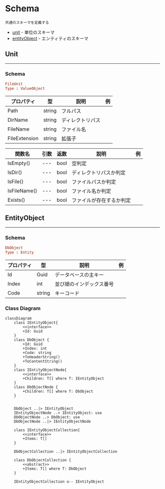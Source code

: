 # Schema

    共通のスキーマを定義する

- [unit](#unit) - 単位のスキーマ
- [entityObject](#entityobject) - エンティティのスキーマ

## Unit

---

### Schema

```rb
FileUnit
Type : ValueObject
```

| プロパティ | 型 | 説明 | 例 |
| ---- | ---- | ---- | ---- |
| Path | string | フルパス |  |
| DirName | string | ディレクトリパス |  |
| FileName | string | ファイル名 |  |
| FileExtension | string | 拡張子 |  |

| 関数名 | 引数 | 返数 | 説明 | 例 |
| ---- | ---- | ---- | ---- | ---- |
| IsEmpty() | --- | bool | 空判定 |  |
| IsDir() | --- | bool | ディレクトリパスか判定 |  |
| IsFile() | --- | bool | ファイルパスか判定 |  |
| IsFileName() | --- | bool | ファイル名か判定 |  |
| Exists() | --- | bool | ファイルが存在するか判定 |  |

## EntityObject

---

### Schema

```rb
DbObject
Type : Entity
```

| プロパティ | 型 | 説明 | 例 |
| ---- | ---- | ---- | ---- |
| Id | Guid | データベースの主キー |  |
| Index | int | 並び順のインデックス番号 |  |
| Code | string | キーコード |  |

### Class Diagram

```mermaid
classDiagram
    class IEntityObject{
        <<interface>>
        +Id: Guid
    }
    class DbObject {
        +Id: Guid
        +Index: int
        +Code: string
        +ToHeaderString()
        +ToContentString()
    }
    class IEntityObjectNode{
        <<interface>>
        +Children: T[] where T: IEntityObject
    }
    class DbObjectNode {
        +Children: T[] where T: DbObject
    }


    DbObject ..|> IEntityObject
    IEntityObjectNode ..> IEntityObject: use
    DbObjectNode ..> DbObject: use
    DbObjectNode ..|> IEntityObjectNode

    class IEntityObjectCollection{
        <<interface>>
        +Items: T[]
    }

    DbObjectCollection ..|> IEntityObjectCollection

    class DbObjectCollection {
        <<abstract>>
        +Items: T[] where T: DbObject
    }

    IEntityObjectCollection o-- IEntityObject
```